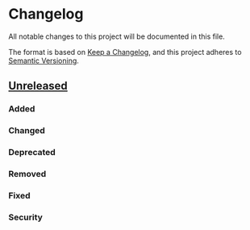 # Changelog

All notable changes to this project will be documented in this file.

The format is based on [Keep a Changelog](https://keepachangelog.com/en/1.0.0/),
and this project adheres to [Semantic Versioning](https://semver.org/spec/v2.0.0.html).

## [Unreleased]

### Added

### Changed

### Deprecated

### Removed

### Fixed

### Security

[Unreleased]: https://github.com/stefantds/csvdecoder/compare/v0.1.0...HEAD
[v0.1.0]: https://github.com/stefantds/csvdecoder/releases/v0.1.0

